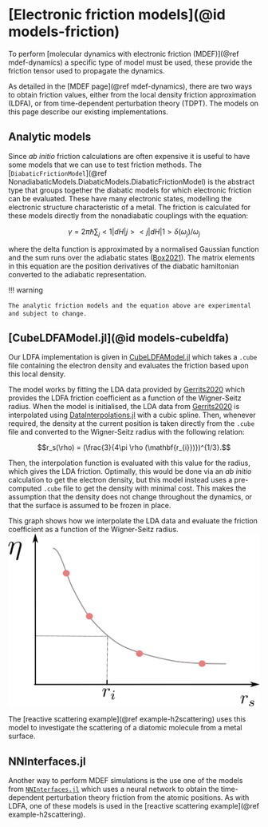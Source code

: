 # [Electronic friction models](@id models-friction)

To perform [molecular dynamics with electronic friction (MDEF)](@ref mdef-dynamics)
a specific type of model must be used,
these provide the friction tensor used to propagate the dynamics.

As detailed in the [MDEF page](@ref mdef-dynamics), there are two ways to obtain friction
values, either from the local density friction approximation (LDFA), or from time-dependent
perturbation theory (TDPT).
The models on this page describe our existing implementations.

## Analytic models

Since *ab initio* friction calculations are often expensive it is useful to
have some models that we can use to test friction methods.
The [`DiabaticFrictionModel`](@ref NonadiabaticModels.DiabaticModels.DiabaticFrictionModel)
is the abstract type that groups together the diabatic models for which electronic friction can be evaluated.
These have many electronic states, modelling the electronic structure characteristic of a metal. 
The friction is calculated for these models directly from the nonadiabatic couplings
with the equation:
```math
γ = 2\pi\hbar \sum_j <1|dH|j><j|dH|1> \delta(\omega_j) / \omega_j
```
where the delta function is approximated by a normalised Gaussian function and the sum
runs over the adiabatic states ([Box2021](@cite)).
The matrix elements in this equation are the position derivatives of the diabatic hamiltonian
converted to the adiabatic representation.

!!! warning

    The analytic friction models and the equation above are experimental and subject to change.

## [CubeLDFAModel.jl](@id models-cubeldfa)

Our LDFA implementation is given in
[CubeLDFAModel.jl](https://github.com/NQCD/CubeLDFAModel.jl)
which takes a `.cube` file containing the electron density and evaluates the friction based
upon this local density.

The model works by fitting the LDA data provided by [Gerrits2020](@cite) which provides
the LDFA friction coefficient as a function of the Wigner-Seitz radius.
When the model is initialised, the LDA data from [Gerrits2020](@cite) is interpolated
using [DataInterpolations.jl](https://github.com/PumasAI/DataInterpolations.jl)
with a cubic spline.
Then, whenever required, the density at the current position is taken directly from the
`.cube` file and converted to the Wigner-Seitz radius with the following relation:
```math
r_s(\rho) = (\frac{3}{4\pi \rho (\mathbf{r_{i}})})^{1/3}.
```
Then, the interpolation function is evaluated with this value for the radius, which gives
the LDA friction.
Optimally, this would be done via an *ab initio* calculation to get the electron density,
but this model instead uses a pre-computed `.cube` file to get the density with minimal cost.
This makes the assumption that the density does not change throughout the dynamics, or that
the surface is assumed to be frozen in place.

This graph shows how we interpolate the LDA data and evaluate the friction coefficient
as a function of the Wigner-Seitz radius.
![ldfa graph](../assets/figures/ldfa_graph.png)

The [reactive scattering example](@ref example-h2scattering) uses this model to investigate
the scattering of a diatomic molecule from a metal surface.

## NNInterfaces.jl

Another way to perform MDEF simulations is the use one of the models from
[`NNInterfaces.jl`](https://github.com/NQCD/NNInterfaces.jl/) which uses a neural network
to obtain the time-dependent perturbation theory friction from the atomic positions.
As with LDFA, one of these models is used in the
[reactive scattering example](@ref example-h2scattering).

